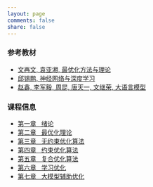 ```yaml
---
layout: page
comments: false
share: false
---
```




### 参考教材
* <a href="http://faculty.bicmr.pku.edu.cn/~wenzw/optbook.html" class="textlink" target="_blank"> 文再文, 袁亚湘, 最优化方法与理论 </a><br>
* <a href="https://nndl.github.io/" class="textlink" target="_blank"> 邱锡鹏, 神经网络与深度学习 </a><br>
* <a href="https://llmbook-zh.github.io/" class="textlink" target="_blank"> 赵鑫, 李军毅, 周昆, 唐天一, 文继荣, 大语言模型 </a><br>



### 课程信息 
* <a href="../chinese/OPT/绪论.pdf" class="textlink" target="_blank">  第一章 &nbsp;  绪论<br>
* <a href="../chinese/OPT/最优化理论.pdf" class="textlink" target="_blank">  第二章 &nbsp;  最优化理论<br>
* <a href="../chinese/OPT/无约束优化算法.pdf" class="textlink" target="_blank">  第三章 &nbsp;  无约束优化算法<br>
* <a href="../chinese/OPT/约束优化算法.pdf" class="textlink" target="_blank">  第四章 &nbsp;  约束优化算法<br>
* <a href="../chinese/OPT/复合优化算法.pdf" class="textlink" target="_blank">  第五章 &nbsp;  复合优化算法<br>
* <a href="../chinese/OPT/学习优化.pdf" class="textlink" target="_blank">  第六章 &nbsp;  学习优化<br>
* <a href="../chinese/OPT/大模型辅助优化.pdf" class="textlink" target="_blank">  第七章 &nbsp;  大模型辅助优化<br>


